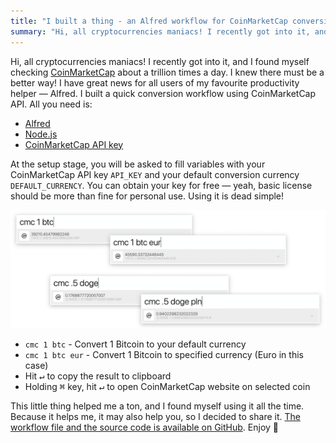 ```yaml
---
title: "I built a thing - an Alfred workflow for CoinMarketCap conversions"
summary: "Hi, all cryptocurrencies maniacs! I recently got into it, and I found myself checking CoinMarketCap about a trillion times a day. I have great news for all users of my favourite productivity helper — Alfred. I built a quick conversion workflow using CoinMarketCap API."
---
```


Hi, all cryptocurrencies maniacs! I recently got into it, and I found myself checking [CoinMarketCap](https://coinmarketcap.com) about a trillion times a day. I knew there must be a better way! I have great news for all users of my favourite productivity helper — Alfred. I built a quick conversion workflow using CoinMarketCap API. All you need is:

- [Alfred](https://www.alfredapp.com)
- [Node.js](https://nodejs.org/)
- [CoinMarketCap API key](https://coinmarketcap.com/api/)

At the setup stage, you will be asked to fill variables with your CoinMarketCap API key `API_KEY` and your default conversion currency `DEFAULT_CURRENCY`. You can obtain your key for free — yeah, basic license should be more than fine for personal use. Using it is dead simple!

![Alfred workflow for CoinMarketCap conversions](2021-05-11-1.png)

- `cmc 1 btc` - Convert 1 Bitcoin to your default currency
- `cmc 1 btc eur` - Convert 1 Bitcoin to specified currency (Euro in this case)
- Hit <kbd>↵</kbd> to copy the result to clipboard
- Holding <kbd>⌘</kbd> key, hit <kbd>↵</kbd> to open CoinMarketCap website on selected coin

This little thing helped me a ton, and I found myself using it all the time. Because it helps me, it may also help you, so I decided to share it. [The workflow file and the source code is available on GitHub](https://github.com/pawelgrzybek/alfred-cointmarketcap). Enjoy 🤑
